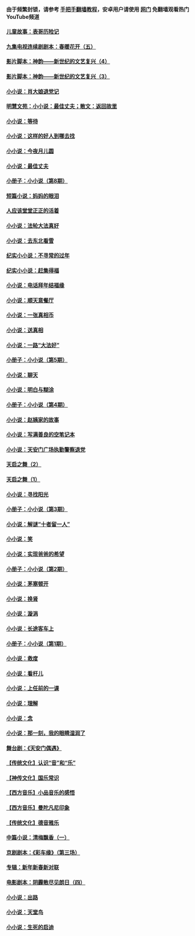 #### 由于频繁封锁，请参考 [手把手翻墙教程](https://github.com/gfw-breaker/guides/wiki/)，安卓用户请使用 [网门](https://github.com/gfw-breaker/nogfw/blob/master/dl.md?t=07031001) 免翻墙观看热门YouTube频道 

#### [儿童故事：表哥历险记](../pages/328/383535.md?t=07031001) 

#### [九集电视连续剧剧本：春暖花开（五）](../pages/328/275919.md?t=07031001) 

#### [影片脚本：神韵——新世纪的文艺复兴（4）](../pages/328/266089.md?t=07031001) 

#### [影片脚本：神韵——新世纪的文艺复兴（3）](../pages/328/266087.md?t=07031001) 

#### [小小说：肖大娘退党记](../pages/328/239807.md?t=07031001) 

#### [明慧文苑：小小说：最佳丈夫；散文：返回故里](../pages/328/3439.md?t=07031001) 

#### [小小说：等待](../pages/328/223927.md?t=07031001) 

#### [小小说：这样的好人到哪去找](../pages/328/209396.md?t=07031001) 

#### [小小说：今夜月儿圆](../pages/328/193588.md?t=07031001) 

#### [小小说：最佳丈夫](../pages/328/190938.md?t=07031001) 

#### [小册子：小小说（第8期）](../pages/328/188202.md?t=07031001) 

#### [短篇小说：妈妈的眼泪](../pages/328/187712.md?t=07031001) 

#### [人应该堂堂正正的活着](../pages/328/182430.md?t=07031001) 

#### [小小说：法轮大法真好](../pages/328/174669.md?t=07031001) 

#### [小小说：去东北看雪](../pages/328/173882.md?t=07031001) 

#### [纪实小小说：不寻常的过年](../pages/328/173187.md?t=07031001) 

#### [纪实小小说：赶集得福](../pages/328/172652.md?t=07031001) 

#### [小小说：电话拜年结福缘](../pages/328/172533.md?t=07031001) 

#### [小小说：顺天意餐厅](../pages/328/170182.md?t=07031001) 

#### [小小说：一张真相币](../pages/328/169410.md?t=07031001) 

#### [小小说：送真相](../pages/328/166713.md?t=07031001) 

#### [小小说：一路“大法好”](../pages/328/162016.md?t=07031001) 

#### [小册子：小小说（第5期）](../pages/328/161131.md?t=07031001) 

#### [小小说：聊天](../pages/328/159640.md?t=07031001) 

#### [小小说：明白与糊涂](../pages/328/158101.md?t=07031001) 

#### [小册子：小小说（第4期）](../pages/328/158006.md?t=07031001) 

#### [小小说：赵姨家的故事](../pages/328/157843.md?t=07031001) 

#### [小小说：写满善良的空笔记本](../pages/328/157382.md?t=07031001) 

#### [小小说：天安门广场执勤警察退党](../pages/328/156982.md?t=07031001) 

#### [天启之舞（2）](../pages/328/153440.md?t=07031001) 

#### [天启之舞（1）](../pages/328/153439.md?t=07031001) 

#### [小小说：寻找阳光](../pages/328/153065.md?t=07031001) 

#### [小册子：小小说（第3期）](../pages/328/151715.md?t=07031001) 

#### [小小说：解谜“十者留一人”](../pages/328/148967.md?t=07031001) 

#### [小小说：笑](../pages/328/148905.md?t=07031001) 

#### [小小说：实现爸爸的希望](../pages/328/148096.md?t=07031001) 

#### [小册子：小小说（第2期）](../pages/328/147214.md?t=07031001) 

#### [小小说：茅塞顿开](../pages/328/147030.md?t=07031001) 

#### [小小说：换肾](../pages/328/146770.md?t=07031001) 

#### [小小说：漩涡](../pages/328/146683.md?t=07031001) 

#### [小小说：长途客车上](../pages/328/145076.md?t=07031001) 

#### [小册子：小小说（第1期）](../pages/328/143963.md?t=07031001) 

#### [小小说：救度](../pages/328/143927.md?t=07031001) 

#### [小小说：看杆儿](../pages/328/142137.md?t=07031001) 

#### [小小说：上任前的一课](../pages/328/140808.md?t=07031001) 

#### [小小说：理解](../pages/328/140476.md?t=07031001) 

#### [小小说：念](../pages/328/139513.md?t=07031001) 

#### [小小说：那一刻，我的眼睛湿润了](../pages/328/138476.md?t=07031001) 

#### [舞台剧：《天安门偶遇》](../pages/328/117155.md?t=07031001) 

#### [【传统文化】认识“音”和“乐”](../pages/328/108667.md?t=07031001) 

#### [【神传文化】国乐常识](../pages/328/104225.md?t=07031001) 

#### [【西方音乐】小品音乐的感悟](../pages/328/102924.md?t=07031001) 

#### [【西方音乐】曼陀凡尼印象](../pages/328/102922.md?t=07031001) 

#### [【传统文化】德音雅乐](../pages/328/102923.md?t=07031001) 

#### [中篇小说：清梅飘香（一）](../pages/328/101058.md?t=07031001) 

#### [京剧剧本：《彩车缘》（第三场）](../pages/328/96434.md?t=07031001) 

#### [专辑：新年新春新对联](../pages/328/94991.md?t=07031001) 

#### [电影剧本：阴霾散尽见朗日（四）](../pages/328/87081.md?t=07031001) 

#### [小小说：出路](../pages/328/84848.md?t=07031001) 

#### [小小说：天堂鸟](../pages/328/83084.md?t=07031001) 

#### [小小说：生死的启迪](../pages/328/70977.md?t=07031001) 

